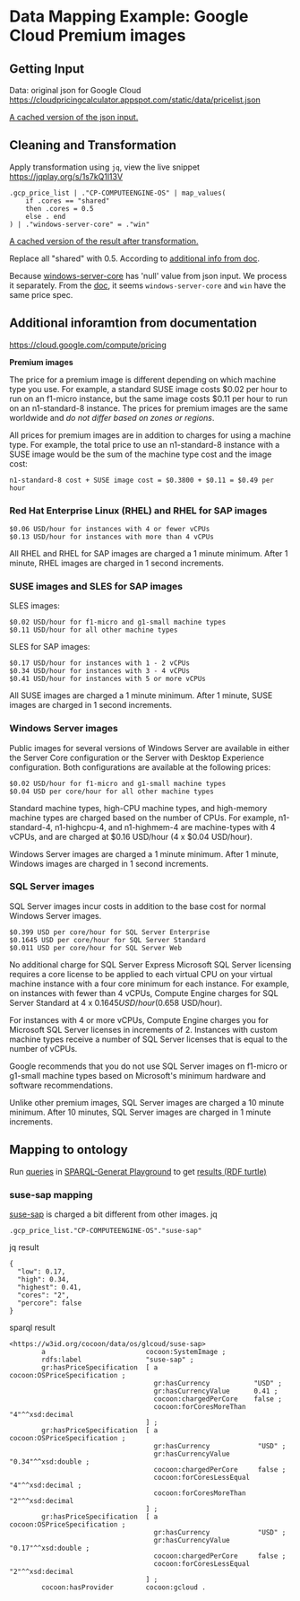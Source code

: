 # Data Mapping Example: Google Cloud Premium images
## Getting Input
Data: original json for Google Cloud
https://cloudpricingcalculator.appspot.com/static/data/pricelist.json

[A cached version of the json input.](../data/pricelist.json)

## Cleaning and Transformation

Apply transformation using `jq`, view the live snippet https://jqplay.org/s/1s7kQ1l13V
```
.gcp_price_list | ."CP-COMPUTEENGINE-OS" | map_values(
    if .cores == "shared" 
    then .cores = 0.5 
    else . end 
) | ."windows-server-core" = ."win"

```
[A cached version of the result after transformation.](../data/jq/gcloud/os.json)

Replace all "shared" with 0.5. According to
[additional info from doc](#Additional-inforamtion-from-documentation).

Because [windows-server-core](#windows-server-core-mapping) has 'null' value from json input.
We process it separately. 
From the [doc](#-Windows-Server-images), it seems `windows-server-core`
and `win` have the same price spec.

## Additional inforamtion from documentation 
https://cloud.google.com/compute/pricing

**Premium images**

The price for a premium image is different depending on which machine type you use. For example, a standard SUSE image costs $0.02 per hour to run on an f1-micro instance, but the same image costs $0.11 per hour to run on an n1-standard-8 instance. The prices for premium images are the same worldwide and *do not differ based on zones or regions*.

All prices for premium images are in addition to charges for using a machine type. For example, the total price to use an n1-standard-8 instance with a SUSE image would be the sum of the machine type cost and the image cost:

    n1-standard-8 cost + SUSE image cost = $0.3800 + $0.11 = $0.49 per hour

### Red Hat Enterprise Linux (RHEL) and RHEL for SAP images

    $0.06 USD/hour for instances with 4 or fewer vCPUs
    $0.13 USD/hour for instances with more than 4 vCPUs

All RHEL and RHEL for SAP images are charged a 1 minute minimum. After 1 minute, RHEL images are charged in 1 second increments.

### SUSE images and SLES for SAP images

SLES images:

    $0.02 USD/hour for f1-micro and g1-small machine types
    $0.11 USD/hour for all other machine types

SLES for SAP images:

    $0.17 USD/hour for instances with 1 - 2 vCPUs
    $0.34 USD/hour for instances with 3 - 4 vCPUs
    $0.41 USD/hour for instances with 5 or more vCPUs

All SUSE images are charged a 1 minute minimum. After 1 minute, SUSE images are charged in 1 second increments.

### Windows Server images
Public images for several versions of Windows Server are available in either the Server Core configuration or the Server with Desktop Experience configuration. Both configurations are available at the following prices:

    $0.02 USD/hour for f1-micro and g1-small machine types
    $0.04 USD per core/hour for all other machine types

Standard machine types, high-CPU machine types, and high-memory machine types are charged based on the number of CPUs. For example, n1-standard-4, n1-highcpu-4, and n1-highmem-4 are machine-types with 4 vCPUs, and are charged at $0.16 USD/hour (4 x $0.04 USD/hour).

Windows Server images are charged a 1 minute minimum. After 1 minute, Windows images are charged in 1 second increments.

### SQL Server images
SQL Server images incur costs in addition to the base cost for normal Windows Server images.

    $0.399 USD per core/hour for SQL Server Enterprise
    $0.1645 USD per core/hour for SQL Server Standard
    $0.011 USD per core/hour for SQL Server Web

No additional charge for SQL Server Express
Microsoft SQL Server licensing requires a core license to be applied to each virtual CPU on your virtual machine instance with a four core minimum for each instance. For example, on instances with fewer than 4 vCPUs, Compute Engine charges for SQL Server Standard at 4 x $0.1645 USD/hour ($0.658 USD/hour).

For instances with 4 or more vCPUs, Compute Engine charges you for Microsoft SQL Server licenses in increments of 2. Instances with custom machine types receive a number of SQL Server licenses that is equal to the number of vCPUs.

Google recommends that you do not use SQL Server images on f1-micro or g1-small machine types based on Microsoft's minimum hardware and software recommendations.

Unlike other premium images, SQL Server images are charged a 10 minute minimum. After 10 minutes, SQL Server images are charged in 1 minute increments.

## Mapping to ontology
Run [queries](../sparql-generate/gcloud/os.rqg)
in [SPARQL-Generat Playground](https://ci.mines-stetienne.fr/sparql-generate/playground.html)
to get [results (RDF turtle)](../sparql-generate/result/gcloud_os.ttl)

### suse-sap mapping
[suse-sap](#SUSE-images-and-SLES-for-SAP-images) is charged a bit different from other images.
jq
```
.gcp_price_list."CP-COMPUTEENGINE-OS"."suse-sap"
```
jq result
```
{
  "low": 0.17,
  "high": 0.34,
  "highest": 0.41,
  "cores": "2",
  "percore": false
}
```
sparql result
```
<https://w3id.org/cocoon/data/os/glcoud/suse-sap>
        a                         cocoon:SystemImage ;
        rdfs:label                "suse-sap" ;
        gr:hasPriceSpecification  [ a                        cocoon:OSPriceSpecification ;
                                    gr:hasCurrency           "USD" ;
                                    gr:hasCurrencyValue      0.41 ;
                                    cocoon:chargedPerCore    false ;
                                    cocoon:forCoresMoreThan  "4"^^xsd:decimal
                                  ] ;
        gr:hasPriceSpecification  [ a                         cocoon:OSPriceSpecification ;
                                    gr:hasCurrency            "USD" ;
                                    gr:hasCurrencyValue       "0.34"^^xsd:double ;
                                    cocoon:chargedPerCore     false ;
                                    cocoon:forCoresLessEqual  "4"^^xsd:decimal ;
                                    cocoon:forCoresMoreThan   "2"^^xsd:decimal
                                  ] ;
        gr:hasPriceSpecification  [ a                         cocoon:OSPriceSpecification ;
                                    gr:hasCurrency            "USD" ;
                                    gr:hasCurrencyValue       "0.17"^^xsd:double ;
                                    cocoon:chargedPerCore     false ;
                                    cocoon:forCoresLessEqual  "2"^^xsd:decimal
                                  ] ;
        cocoon:hasProvider        cocoon:gcloud .
```
